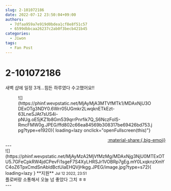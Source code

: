 ```yaml
---
slug: 2-101072186
date: 2022-07-12 23:50:04+09:00
authors:
  - 7dfaa959a7e919d0bdea1cf8e8f51c57
  - 6599dbbcaa26237c2ab0f3becb421b45
categories:
  - Jiwon
tags:
  - Fan Post
---
```


# 2-101072186

<div class="post-container" markdown="1">
<div class="content-container md-sidebar__scrollwrap" markdown="1">

새벽 샵에 일정 3개...힘든 하루였다 수고했어요!!
<figure markdown="1">
![](https://phinf.wevpstatic.net/MjAyMjA3MTVfMTk1/MDAxNjU3ODExOTg3NDY0.6Wrr05UGmkr2LwqknETkEzt-63LneSJAt7sUS4i-pNUg.oE5jKZ1b8Gm539qrrPnrfik7Q_S6NczFolS-RmcFMW0g.JPEG/ffd802c66ea84569b308317be69426bd753.jpg?type=e1920){ loading=lazy onclick="openFullscreen(this)"}
</figure>


</div>
</div>

<div style="text-align: right;" markdown="1">
<a href="https://weverse.io/fromis9/fanpost/2-101072186" style="text-align: right;">:material-share:{.big-emoji}</a>
</div>
---

<div class="comments-container md-sidebar__scrollwrap" markdown="1">
<div class="comment" markdown="1">
<div class='id-container' markdown="1">
![](https://phinf.wevpstatic.net/MjAyMzA2MjVfMzMg/MDAxNjg3NjU0MTExOTU5.7GFeCpkRW4jdCPevFi1sgeF7S4XyLHRSJr1VOBRp7gEg.mY0LxqknzXmYC4oZ6TpxCmdSnAbldBctUiaEHQVjHkgg.JPEG/image.jpg?type=s72){ loading=lazy }
**<span class="artist">지원</span>** <small>Jul 12 2022, 23:51</small><br>
</div>
<div class='comment-body' markdown="1">
플로버랑 소통해서 오늘 넘 좋았다 그치 ㅎㅎ
</div>
</div>
</div>
---
